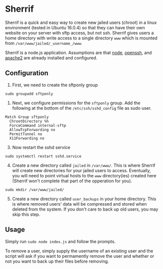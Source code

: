 
# Sherrif

Sherrif is a quick and easy way to create new jailed users (chroot) in a linux environment (tested in Ubuntu 16.0.4) so that they can have their own website on your server with sftp access, but not ssh. Sherrif gives users a home directory with write access to a single directory `www` which is mounted from `/var/www/jailed/_username_/www`.

Sherrif is a node.js application. Assumptions are that [node](https://www.digitalocean.com/community/tutorials/how-to-install-node-js-on-ubuntu-16-04), [openssh](https://www.digitalocean.com/community/tutorials/initial-server-setup-with-ubuntu-16-04), and [apache2](https://www.digitalocean.com/community/tutorials/how-to-set-up-apache-virtual-hosts-on-ubuntu-14-04-lts) are already installed and configured.

## Configuration

1. First, we need to create the sftponly group
```
sudo groupadd sftponly
```

1. Next, we configure permissions for the `sftponly` group. Add the following at the bottom of the `/etc/ssh/sshd_config` file as sudo user.
```
Match Group sftponly
  ChrootDirectory %h
  ForceCommand internal-sftp
  AllowTcpForwarding no
  PermitTunnel no
  X11Forwarding no
```

3. Now restart the sshd service
```
sudo systemctl restart sshd.service
```

4. Create a new directory called `jailed` in `/var/www/`. This is where Sherrif will create new directories for your jailed users to access. Eventually, you will need to point virtual hosts to the `www` directory(ies) created here (Sherrif won't complete that part of the opperation for you).
```
sudo mkdir /var/www/jailed/
```

5. Create a new directory called `user_backups` in your home directory. This is where removed users' data will be compressed and stored when deleted from the system. If you don't care to back up old users, you may skip this step.

## Usage
Simply run `sudo node index.js` and follow the prompts.

To remove a user, simply supply the username of an existing user and the script will ask if you want to permamently remove the user and whether or not you want to back up their files before removing.

